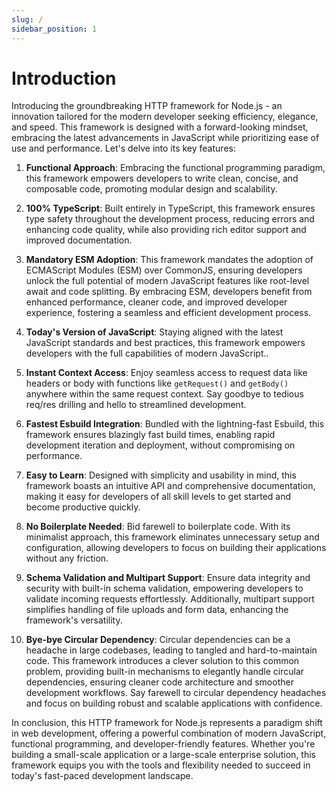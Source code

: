 ```yaml
---
slug: /
sidebar_position: 1
---
```


# Introduction

Introducing the groundbreaking HTTP framework for Node.js - an innovation tailored for the modern developer seeking efficiency, elegance, and speed. This framework is designed with a forward-looking mindset, embracing the latest advancements in JavaScript while prioritizing ease of use and performance. Let's delve into its key features:

1. **Functional Approach**: Embracing the functional programming paradigm, this framework empowers developers to write clean, concise, and composable code, promoting modular design and scalability.

2. **100% TypeScript**: Built entirely in TypeScript, this framework ensures type safety throughout the development process, reducing errors and enhancing code quality, while also providing rich editor support and improved documentation.

3. **Mandatory ESM Adoption**: This framework mandates the adoption of ECMAScript Modules (ESM) over CommonJS, ensuring developers unlock the full potential of modern JavaScript features like root-level await and code splitting. By embracing ESM, developers benefit from enhanced performance, cleaner code, and improved developer experience, fostering a seamless and efficient development process.

4. **Today's Version of JavaScript**: Staying aligned with the latest JavaScript standards and best practices, this framework empowers developers with the full capabilities of modern JavaScript..

5. **Instant Context Access**: Enjoy seamless access to request data like headers or body with functions like `getRequest()` and `getBody()` anywhere within the same request context. Say goodbye to tedious req/res drilling and hello to streamlined development.

6. **Fastest Esbuild Integration**: Bundled with the lightning-fast Esbuild, this framework ensures blazingly fast build times, enabling rapid development iteration and deployment, without compromising on performance.

7. **Easy to Learn**: Designed with simplicity and usability in mind, this framework boasts an intuitive API and comprehensive documentation, making it easy for developers of all skill levels to get started and become productive quickly.

8. **No Boilerplate Needed**: Bid farewell to boilerplate code. With its minimalist approach, this framework eliminates unnecessary setup and configuration, allowing developers to focus on building their applications without any friction.

9. **Schema Validation and Multipart Support**: Ensure data integrity and security with built-in schema validation, empowering developers to validate incoming requests effortlessly. Additionally, multipart support simplifies handling of file uploads and form data, enhancing the framework's versatility.

10. **Bye-bye Circular Dependency**: Circular dependencies can be a headache in large codebases, leading to tangled and hard-to-maintain code. This framework introduces a clever solution to this common problem, providing built-in mechanisms to elegantly handle circular dependencies, ensuring cleaner code architecture and smoother development workflows. Say farewell to circular dependency headaches and focus on building robust and scalable applications with confidence.

In conclusion, this HTTP framework for Node.js represents a paradigm shift in web development, offering a powerful combination of modern JavaScript, functional programming, and developer-friendly features. Whether you're building a small-scale application or a large-scale enterprise solution, this framework equips you with the tools and flexibility needed to succeed in today's fast-paced development landscape.
